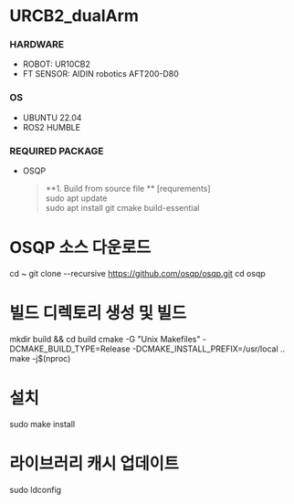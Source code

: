 # URCB2_dualArm

### HARDWARE
* ROBOT: UR10CB2  
* FT SENSOR: AIDIN robotics AFT200-D80

### OS
* UBUNTU 22.04
* ROS2 HUMBLE

### REQUIRED PACKAGE
* OSQP
  > **1. Build from source file ** 
  > [requrements]  
  > sudo apt update  
  > sudo apt install git cmake build-essential  

# OSQP 소스 다운로드
cd ~
git clone --recursive https://github.com/osqp/osqp.git
cd osqp

# 빌드 디렉토리 생성 및 빌드
mkdir build && cd build
cmake -G "Unix Makefiles" -DCMAKE_BUILD_TYPE=Release -DCMAKE_INSTALL_PREFIX=/usr/local ..
make -j$(nproc)

# 설치
sudo make install

# 라이브러리 캐시 업데이트
sudo ldconfig    
